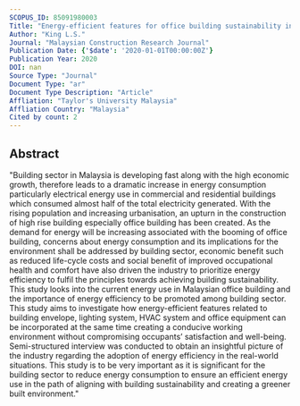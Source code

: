 ```yaml
---
SCOPUS_ID: 85091980003
Title: "Energy-efficient features for office building sustainability in Malaysia"
Author: "King L.S."
Journal: "Malaysian Construction Research Journal"
Publication Date: {'$date': '2020-01-01T00:00:00Z'}
Publication Year: 2020
DOI: nan
Source Type: "Journal"
Document Type: "ar"
Document Type Description: "Article"
Affliation: "Taylor's University Malaysia"
Affliation Country: "Malaysia"
Cited by count: 2
---
```


## Abstract
"Building sector in Malaysia is developing fast along with the high economic growth, therefore leads to a dramatic increase in energy consumption particularly electrical energy use in commercial and residential buildings which consumed almost half of the total electricity generated. With the rising population and increasing urbanisation, an upturn in the construction of high rise building especially office building has been created. As the demand for energy will be increasing associated with the booming of office building, concerns about energy consumption and its implications for the environment shall be addressed by building sector, economic benefit such as reduced life-cycle costs and social benefit of improved occupational health and comfort have also driven the industry to prioritize energy efficiency to fulfil the principles towards achieving building sustainability. This study looks into the current energy use in Malaysian office building and the importance of energy efficiency to be promoted among building sector. This study aims to investigate how energy-efficient features related to building envelope, lighting system, HVAC system and office equipment can be incorporated at the same time creating a conducive working environment without compromising occupants’ satisfaction and well-being. Semi-structured interview was conducted to obtain an insightful picture of the industry regarding the adoption of energy efficiency in the real-world situations. This study is to be very important as it is significant for the building sector to reduce energy consumption to ensure an efficient energy use in the path of aligning with building sustainability and creating a greener built environment."
